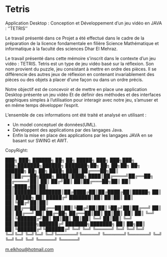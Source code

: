 # Tetris
Application Desktop : Conception et Développement d’un jeu vidéo en JAVA : ‘’TETRIS’’

Le travail présenté dans ce Projet a été effectué dans le cadre de la préparation de la licence fondamentale en filière Science Mathématique et informatique à la faculté des sciences Dhar El Mehraz.

Le travail présenté dans cette mémoire s’inscrit dans le contexte d’un jeu vidéo : TETRIS. Tetris est un type de jeu vidéo basé sur la réflexion. Son nom provient du puzzle, jeu consistant à mettre en ordre des pièces. Il se différencie des autres jeux de réflexion en contenant invariablement des pièces ou des objets à placer d'une façon ou dans un ordre précis.

Notre objectif est de concevoir et de mettre en place une application Desktop présente un jeu vidéo Et de définir des méthodes et des interfaces graphiques simples à l’utilisation pour interagir avec notre jeu, s’amuser et en même temps développer l’esprit.

L’ensemble de ces informations ont été traité et analysé en utilisant :

- Un model conceptuel de données(UML). 
- Développent des applications par des langages Java. 
- Enfin la mise en place des applications par les langages JAVA en se basant sur SWING et AWT.

CopyRight:

███╗   ███╗ ██████╗ ██╗  ██╗ █████╗ ███╗   ███╗███╗   ███╗███████╗██████╗     ███████╗██╗         ██╗  ██╗██╗  ██╗ ██████╗ ██╗   ██╗
████╗ ████║██╔═══██╗██║  ██║██╔══██╗████╗ ████║████╗ ████║██╔════╝██╔══██╗    ██╔════╝██║         ██║ ██╔╝██║  ██║██╔═══██╗██║   ██║
██╔████╔██║██║   ██║███████║███████║██╔████╔██║██╔████╔██║█████╗  ██║  ██║    █████╗  ██║         █████╔╝ ███████║██║   ██║██║   ██║
██║╚██╔╝██║██║   ██║██╔══██║██╔══██║██║╚██╔╝██║██║╚██╔╝██║██╔══╝  ██║  ██║    ██╔══╝  ██║         ██╔═██╗ ██╔══██║██║   ██║██║   ██║
██║ ╚═╝ ██║╚██████╔╝██║  ██║██║  ██║██║ ╚═╝ ██║██║ ╚═╝ ██║███████╗██████╔╝    ███████╗███████╗    ██║  ██╗██║  ██║╚██████╔╝╚██████╔╝
╚═╝     ╚═╝ ╚═════╝ ╚═╝  ╚═╝╚═╝  ╚═╝╚═╝     ╚═╝╚═╝     ╚═╝╚══════╝╚═════╝     ╚══════╝╚══════╝    ╚═╝  ╚═╝╚═╝  ╚═╝ ╚═════╝  ╚═════╝ 

m.elkhou@hotmail.com
